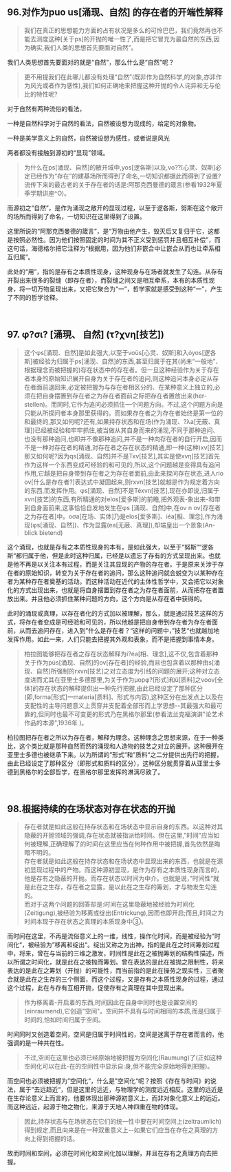 <h2>96.对作为puo us[涌现、自然] 的存在者的开端性解释</h2><blockquote data-pid="bOMr8KvY">我们在真正的思想能力方面的占有状况是多么的可怜巴巴，我们竟然再也不能去测度这种[关于ps]的开抛的唯一性了,而是把它冒充为最自然的东西,因为确实,我们人类的思想首先要面对自然”。</blockquote><p data-pid="MRwFY68p">我们人类思想首先要面对的就是“自然”，那么什么是“自然”呢？</p><blockquote data-pid="LFftdmiq">更不用提我们在此哪儿都没有处理“自然”(既非作为自然科学,的对象,亦非作为风光或者作为感性),我们如何正确地来把握这种开抛的令人诧异和无与伦比的特性呢?</blockquote><p data-pid="DPIphOc0">对于自然有两种流俗的看法，</p><p data-pid="txdDu-Zl">一种是自然科学对于自然的看法，自然被设想为现成的，给定的对象物。</p><p data-pid="jzPO2ZwM">一种是美学意义上的自然，自然被设想为感性，或者说是风光</p><p data-pid="ttrBl_Tc">两者都没有接触到源初的“显现”领域。</p><blockquote data-pid="o-P7P1E9">为什么在ps[涌现、自然]的散开域中,yos[逻各斯]以及,vο??[心灵、奴斯]必定已经作为“存在”的建基场所而得到了命名,一切知识都据此而得到了设置?流传下来的最古老的关于存在者的话是:阿那克西曼德的箴言(参看1932年夏季学期讲座^O)。</blockquote><p data-pid="LNTGjC6X">而源初之“自然”，是作为涌现之敞开的显现过程，以至于逻各斯，努斯在这个敞开的场所而得到了命名，一切知识在这里得到了设置。</p><p data-pid="QMkTyGRa">这里所说的“阿那克西曼德的箴言”，是“万物由他产生，毁灭后又复归于它，这都是按照必然性。因为他们按照固定的时间为其不正义受到惩罚并且相互补偿”，而这句话，海德格尔把它注释为“根据用，因为他们非嵌合中让嵌合从而也让牵系相互归属”。</p><p data-pid="xR3LhLuM">此处的“用”，指的是存有之本质性现身，这种现身与在场者就发生了勾连。从存有开裂出来很多的裂缝（即存在者），而裂缝之间又是相互牵系，本有的本质性现身，将一切万物呈现出来，又把它聚合为“一”，哲学家就是感受到这种“一”，产生了不同的哲学诠释。</p><p><br></p><h2>97. φ?σι? [涌現、 自然] (τ?χνη[技艺])</h2><blockquote data-pid="ffeNoz6N">这个φs[涌现、自然]是如此强大,以至于voüs[心灵、奴斯]和入óyos[逻各斯]被经验为归属于ps[涌现、自然]的东西,甚至归属于在其(尚未“一般地”、根据理念而被把握的)存在状态中的存在者。但一旦这种经验作为关于存在者本身的原始知识展开自身为关于存在者的追问,则这种追问本身必定从存在者面前退回来,必定被把握为与存在者相区分的、在某种意义上独立的,必须在把自身摆置到存在者之为存在者面前之际把存在者置放出来(her-stellen)。而同时,它作为追问必须抓住一个问题方向。不过,这个问题方向是只能从所探问者本身那里获得的。而如果存在者之为存在者始终是第一位的和最终的,那又如何呢?还有,如果持存状态和在场(作为涌现、?λa[无蔽、真理])已经被经验和牢牢抓住,被当做从其自身而来的涌现,不同于那种追问、也没有那种追问,也即并不像那种追问,并不是一种向存在者的自行开启,因而不是一种对存在者的精通,对存在者之存在状态的精通,即一种(这种)xv[技艺]那又如何呢?因为qs[涌现、自然]并不是Txv[技艺],其实是使xvη[技艺]首先作为这样一个东西变成可经验的和可见的,所以,这个问题越是变得具有追问作用,它越是把自身带到存在者之为存在者面前,由此来探问存在状态,进人rio ov[什么是存在者?]表达式中凝固起来,则rxvn[技艺]就越是作为规定着方向的东西,而发挥作用。φs[涌现、自然]不是Téxvn[技艺],现在亦即说,归属于xvn[技艺]的东西,有所精通的对elos[爱多斯]的前瞻,把外观表-象出来-和带到自身面前来,这事恰恰自发地发生在φs [涌现、自然]中,在ov n ov[存在者之为存在者]中。oσa[在场、实体]乃是elos[爱多斯]、iéa[相、理念],作为涌现(φs[涌现、自然])、作为显露(ea[无蔽、真理]),却端皇出一个景象(An-blick bietend)</blockquote><p data-pid="IBVaJaHY">这个涌现，也就是存有之本质性现身的本有，是如此强大，以至于“努斯”“逻各斯“都归属于他，但是此时这种归属，已经是以遗忘了存有的方式呈现出来。也就是他不再是以关注本有过程，而是关注其显现的产物的存在者。于是原来关涉于存在者的原始知识，转变为关于存在者的追问，那么这种追问就会蜕变为以某种存在者为某种存在者奠基的活动。而这种活动在近代的主体性哲学中，又会把它以对象化的方式出现出来，也就是将自身摆置到存在者之为存在者面前，从而把存在者置放出来。并且他必须抓住某种问题的方向，这个方向是从存在者中获得的。</p><p data-pid="klL9_53v">此时的涌现或真理，以存在者化的方式加以被理解，那么，就是通过技艺这样的方式，将存在者变成是可经验和可见的，所以他越是把自身带到存在者为存在者面前，从而去追问存在，进入到”什么是存在者？“这样的问题中，”技艺“也就越加地发挥作用。如此一来，人们只能去把握其外观和表象，而不是把握到事情本身。</p><blockquote data-pid="ZH5QEKDr">柏拉图能够把存在者之存在状态解释为i?éa[相、理念],这不仅,包含着那种关于作为pús[涌现、自然]的ov[存在者]的经验,而且也包含着以那种由s[涌现、自然]所强制的rxvn[技艺]之对立态度为引线的问题的展开;这种对立态度进而尤其在亚里士多德那里,为关于作为μopφ?[形式]和ü[质料]之voov[全体]的存在状态的解释提供出一种先行把握,由此已经设定了那种区分(即,forma[形式]一materia[质料]、形式与内容),这种区分在出发点上以及在支配性的主导问题意义上贯穿并支配着全部形而上学思想--其最强大和最可靠的,但同时也最不可变更的形式乃在黑格尔那里(参看法兰克福演讲"论艺术作品的本源",1936年 )。</blockquote><p data-pid="dG2S3XRW">柏拉图把存在者之所以为存在者，解释为理念。这种理念之思想来源，在于一种类比，这个类比就是那种自然而然的涌现和人造物的技艺之对立的展开。这种展开在亚里士多德也被继承下来。以为所谓的”形式“和”质料“之二分提供出先行的把握，由此已经设定了那种区分（即形式和质料的区分），这种区分就贯穿着从亚里士多德到黑格尔的全部哲学，在黑格尔那里发挥的淋漓尽致了。</p><p><br></p><h2>98.根据持续的在场状态对存在状态的开抛</h2><blockquote data-pid="4ttzWYJi">存在者就是如此这般在持存状态和在场状态中显示自身的东西。以这种对其隐蔽的开抛领域的强调,存在状态就被指派给时间。但在这里,"时间"应当如何被理解,正确理解了的时间在这里应当在何种作用中被把握,首先依然是晦暗不明的。<br>存在者就是如此这般在持存状态和在场状态中显现出来的东西，也就是在源初显现过程中的产物。而这种源初显现，是作为存有之本质性现身而言的，他是存有之隐蔽的开抛。而存在状态以时间为中介。也就是说，”时间性“就是此在之生存，存在者之显露，是以此在之生存的筹划，才与物发生勾连的。<br>而对于这两个问题的回答却是:时间在这里隐蔽地被经验为时间化(Zeitigung),被经验为移离或绽出(Entrickung),因而也即开启;而且,时间之为时间本现于存在状态之真理的本质现身中③。</blockquote><p data-pid="MxGOHE9l">而时间在这里，不再是流俗意义上的一维，线性，操作化时间，而是被经验为”时间化“，被经验为”移离和绽出“。绽出又称之为出神，指的是此在之时间筹划过程中，将来，曾在与当前的三维之激发，时间性是此在之被抛筹划的结构性描述，所以所谓之时间化，就是此在之被抛而筹划。曾在表达的是此在被抛之限制性，将来表达的是此在之筹划（开抛）的可能性，而当前指的是此在操劳之现实性，三者聚合就是此在之生存的三个侧面，而这个过程，又是存有之本质性现身的过程，通过这个过程，此在与存有互相开抛，促使存有之真理在其中显现出来。</p><blockquote data-pid="Atpii4A3">作为移离着-开启着的东西,时间因此在自身中同时也是设置空间的(einraumend),它创造"空间"。空间并不具有与时间相同的本质,而是归属于时间的,恰如时间归属于空间。</blockquote><p data-pid="jBZWxvgl">时间同时又创造着空间，空间是归属于时间性的，空间是迷离于存在者而言的，他强调的是一种共在性。</p><blockquote data-pid="JjlKKvrV">不过,空间在这里也必须已经原始地被把握为空间化(Raumung)了(正如这种空间化可以在此-在的空间性中显示自:身,但不能完全原始地得到把握)。</blockquote><p data-pid="6bYFMsIg">而空间也必须被把握为”空间化“，什么是”空间化“呢？按照《存在与时间》的说法，属于”去远趋近“，但是这里的远近，与物理学的测度远近相反。这里的远近是在生存论意义上而言的，他要体现出那种源初意义上，而非对象化意义上的远近。而这种远近，起源于物之物化，来源于天地人神四重在物的体现。</p><blockquote data-pid="MjLsSK5D">因此,持存状态与在场状态在它们的统一性中要在时间空间上(zeitraumlich)得到规定,而且向来是在一种双重意义上--如果它们应当在存在之真理的方向上得到把握的话。</blockquote><p data-pid="y21gVZYK">故而时间和空间，必须在时间化和空间化加以理解，并且在存有之真理方向去把握。</p><p></p>